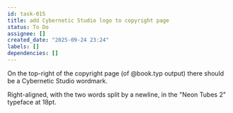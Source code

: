 ```yaml
---
id: task-015
title: add Cybernetic Studio logo to copyright page
status: To Do
assignee: []
created_date: "2025-09-24 23:24"
labels: []
dependencies: []
---
```


On the top-right of the copyright page (of @book.typ output) there should be a
Cybernetic Studio wordmark.

Right-aligned, with the two words split by a newline, in the "Neon Tubes 2"
typeface at 18pt.
